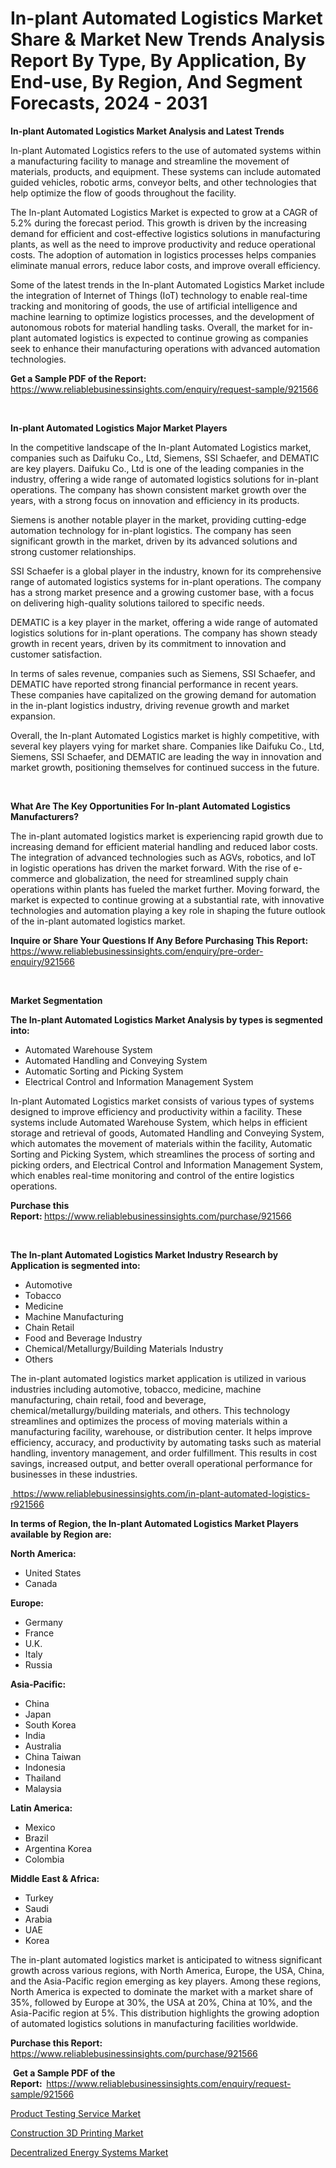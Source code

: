 <p><h1>In-plant Automated Logistics Market Share & Market New Trends Analysis Report By Type, By Application, By End-use, By Region, And Segment Forecasts, 2024 - 2031</h1></p><p><strong>In-plant Automated Logistics Market Analysis and Latest Trends</strong></p>
<p><p>In-plant Automated Logistics refers to the use of automated systems within a manufacturing facility to manage and streamline the movement of materials, products, and equipment. These systems can include automated guided vehicles, robotic arms, conveyor belts, and other technologies that help optimize the flow of goods throughout the facility.</p><p>The In-plant Automated Logistics Market is expected to grow at a CAGR of 5.2% during the forecast period. This growth is driven by the increasing demand for efficient and cost-effective logistics solutions in manufacturing plants, as well as the need to improve productivity and reduce operational costs. The adoption of automation in logistics processes helps companies eliminate manual errors, reduce labor costs, and improve overall efficiency.</p><p>Some of the latest trends in the In-plant Automated Logistics Market include the integration of Internet of Things (IoT) technology to enable real-time tracking and monitoring of goods, the use of artificial intelligence and machine learning to optimize logistics processes, and the development of autonomous robots for material handling tasks. Overall, the market for in-plant automated logistics is expected to continue growing as companies seek to enhance their manufacturing operations with advanced automation technologies.</p></p>
<p><strong>Get a Sample PDF of the Report:&nbsp;</strong> <a href="https://www.reliablebusinessinsights.com/enquiry/request-sample/921566">https://www.reliablebusinessinsights.com/enquiry/request-sample/921566</a></p>
<p>&nbsp;</p>
<p><strong>In-plant Automated Logistics Major Market Players</strong></p>
<p><p>In the competitive landscape of the In-plant Automated Logistics market, companies such as Daifuku Co., Ltd, Siemens, SSI Schaefer, and DEMATIC are key players. Daifuku Co., Ltd is one of the leading companies in the industry, offering a wide range of automated logistics solutions for in-plant operations. The company has shown consistent market growth over the years, with a strong focus on innovation and efficiency in its products.</p><p>Siemens is another notable player in the market, providing cutting-edge automation technology for in-plant logistics. The company has seen significant growth in the market, driven by its advanced solutions and strong customer relationships.</p><p>SSI Schaefer is a global player in the industry, known for its comprehensive range of automated logistics systems for in-plant operations. The company has a strong market presence and a growing customer base, with a focus on delivering high-quality solutions tailored to specific needs.</p><p>DEMATIC is a key player in the market, offering a wide range of automated logistics solutions for in-plant operations. The company has shown steady growth in recent years, driven by its commitment to innovation and customer satisfaction.</p><p>In terms of sales revenue, companies such as Siemens, SSI Schaefer, and DEMATIC have reported strong financial performance in recent years. These companies have capitalized on the growing demand for automation in the in-plant logistics industry, driving revenue growth and market expansion.</p><p>Overall, the In-plant Automated Logistics market is highly competitive, with several key players vying for market share. Companies like Daifuku Co., Ltd, Siemens, SSI Schaefer, and DEMATIC are leading the way in innovation and market growth, positioning themselves for continued success in the future.</p></p>
<p>&nbsp;</p>
<p><strong>What Are The Key Opportunities For In-plant Automated Logistics Manufacturers?</strong></p>
<p><p>The in-plant automated logistics market is experiencing rapid growth due to increasing demand for efficient material handling and reduced labor costs. The integration of advanced technologies such as AGVs, robotics, and IoT in logistic operations has driven the market forward. With the rise of e-commerce and globalization, the need for streamlined supply chain operations within plants has fueled the market further. Moving forward, the market is expected to continue growing at a substantial rate, with innovative technologies and automation playing a key role in shaping the future outlook of the in-plant automated logistics market.</p></p>
<p><strong>Inquire or Share Your Questions If Any Before Purchasing This Report:</strong> <a href="https://www.reliablebusinessinsights.com/enquiry/pre-order-enquiry/921566">https://www.reliablebusinessinsights.com/enquiry/pre-order-enquiry/921566</a></p>
<p>&nbsp;</p>
<p><strong>Market Segmentation</strong></p>
<p><strong>The In-plant Automated Logistics Market Analysis by types is segmented into:</strong></p>
<p><ul><li>Automated Warehouse System</li><li>Automated Handling and Conveying System</li><li>Automatic Sorting and Picking System</li><li>Electrical Control and Information Management System</li></ul></p>
<p><p>In-plant Automated Logistics market consists of various types of systems designed to improve efficiency and productivity within a facility. These systems include Automated Warehouse System, which helps in efficient storage and retrieval of goods, Automated Handling and Conveying System, which automates the movement of materials within the facility, Automatic Sorting and Picking System, which streamlines the process of sorting and picking orders, and Electrical Control and Information Management System, which enables real-time monitoring and control of the entire logistics operations.</p></p>
<p><strong>Purchase this Report:&nbsp;</strong><a href="https://www.reliablebusinessinsights.com/purchase/921566">https://www.reliablebusinessinsights.com/purchase/921566</a></p>
<p>&nbsp;</p>
<p><strong>The In-plant Automated Logistics Market Industry Research by Application is segmented into:</strong></p>
<p><ul><li>Automotive</li><li>Tobacco</li><li>Medicine</li><li>Machine Manufacturing</li><li>Chain Retail</li><li>Food and Beverage Industry</li><li>Chemical/Metallurgy/Building Materials Industry</li><li>Others</li></ul></p>
<p><p>The in-plant automated logistics market application is utilized in various industries including automotive, tobacco, medicine, machine manufacturing, chain retail, food and beverage, chemical/metallurgy/building materials, and others. This technology streamlines and optimizes the process of moving materials within a manufacturing facility, warehouse, or distribution center. It helps improve efficiency, accuracy, and productivity by automating tasks such as material handling, inventory management, and order fulfillment. This results in cost savings, increased output, and better overall operational performance for businesses in these industries.</p></p>
<p><a href="https://www.reliablebusinessinsights.com/in-plant-automated-logistics-r921566">&nbsp;https://www.reliablebusinessinsights.com/in-plant-automated-logistics-r921566</a></p>
<p><strong>In terms of Region, the In-plant Automated Logistics Market Players available by Region are:</strong></p>
<p>
    <p> <strong> North America: </strong>
        <ul>
            <li>United States</li>
            <li>Canada</li>
        </ul>
        </p> 
    <p> <strong> Europe: </strong>
        <ul>
            <li>Germany</li>
            <li>France</li>
            <li>U.K.</li>
            <li>Italy</li>
            <li>Russia</li>
        </ul>
        </p> 
    <p> <strong> Asia-Pacific: </strong>
        <ul>
            <li>China</li>
            <li>Japan</li>
            <li>South Korea</li>
            <li>India</li>
            <li>Australia</li>
            <li>China Taiwan</li>
            <li>Indonesia</li>
            <li>Thailand</li>
            <li>Malaysia</li>
        </ul>
        </p> 
    <p> <strong> Latin America: </strong>
        <ul>
            <li>Mexico</li>
            <li>Brazil</li>
            <li>Argentina Korea</li>
            <li>Colombia</li>
        </ul>
        </p> 
    <p> <strong> Middle East & Africa: </strong>
        <ul>
            <li>Turkey</li>
            <li>Saudi</li>
            <li>Arabia</li>
            <li>UAE</li>
            <li>Korea</li>
        </ul>
    </p>
    </p>
<p><p>The in-plant automated logistics market is anticipated to witness significant growth across various regions, with North America, Europe, the USA, China, and the Asia-Pacific region emerging as key players. Among these regions, North America is expected to dominate the market with a market share of 35%, followed by Europe at 30%, the USA at 20%, China at 10%, and the Asia-Pacific region at 5%. This distribution highlights the growing adoption of automated logistics solutions in manufacturing facilities worldwide.</p></p>
<p><strong>Purchase this Report: </strong><a href="https://www.reliablebusinessinsights.com/purchase/921566">https://www.reliablebusinessinsights.com/purchase/921566</a></p>
<p>&nbsp;<strong>Get a Sample PDF of the Report:&nbsp;&nbsp;</strong><a href="https://www.reliablebusinessinsights.com/enquiry/request-sample/921566">https://www.reliablebusinessinsights.com/enquiry/request-sample/921566</a></p>
<p><strong></strong></p>
<p><p><a href="https://github.com/JuliaFadel1922/Market-Research-Report-List-2/blob/main/product-testing-service-market.md">Product Testing Service Market</a></p><p><a href="https://github.com/whpnbwim9/Market-Research-Report-List-1/blob/main/construction-3d-printing-market.md">Construction 3D Printing Market</a></p><p><a href="https://github.com/faniayasa/Market-Research-Report-List-1/blob/main/decentralized-energy-systems-market.md">Decentralized Energy Systems Market</a></p></p>